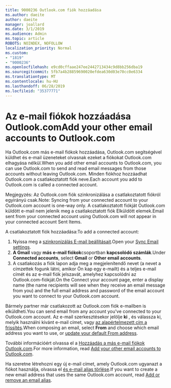 ```yaml
---
title: 9000236 Outlook.com fiók hozzáadása
ms.author: daeite
author: daeite
manager: joallard
ms.date: 3/1/2019
ms.audience: Admin
ms.topic: article
ROBOTS: NOINDEX, NOFOLLOW
localization_priority: Normal
ms.custom:
- "1819"
- "9000236"
ms.openlocfilehash: e9cd0cffaae247ee2442713434c9d8bb256dba19
ms.sourcegitcommit: 5fb7a4b28859690020efdea630d03e70cc0e6334
ms.translationtype: MT
ms.contentlocale: hu-HU
ms.lasthandoff: 06/28/2019
ms.locfileid: "35377771"
---
```

# <a name="add-your-other-email-accounts-to-outlookcom"></a><span data-ttu-id="0c6be-102">Az e-mail fiókok hozzáadása Outlook.com</span><span class="sxs-lookup"><span data-stu-id="0c6be-102">Add your other email accounts to Outlook.com</span></span>

<span data-ttu-id="0c6be-103">Ha Outlook.com más e-mail fiókok hozzáadása, Outlook.com segítségével küldhet és e-mail üzeneteket olvasnak ezeket a fiókokat Outlook.com elhagyása nélkül.</span><span class="sxs-lookup"><span data-stu-id="0c6be-103">When you add other email accounts to Outlook.com, you can use Outlook.com to send and read email messages from those accounts without leaving Outlook.com.</span></span> <span data-ttu-id="0c6be-104">Minden fiókhoz hozzáadhat Outlook.com a csatlakoztatott fiók neve.</span><span class="sxs-lookup"><span data-stu-id="0c6be-104">Each account you add to Outlook.com is called a connected account.</span></span>

<span data-ttu-id="0c6be-105">Megjegyzés: Az Outlook.com fiók szinkronizálása a csatlakoztatott fiókról egyirányú csak.</span><span class="sxs-lookup"><span data-stu-id="0c6be-105">Note: Syncing from your connected account to your Outlook.com account is one-way only.</span></span> <span data-ttu-id="0c6be-106">A csatlakoztatott fiókját Outlook.com küldött e-mail nem jelenik meg a csatlakoztatott fiók Elküldött elemek.</span><span class="sxs-lookup"><span data-stu-id="0c6be-106">Email sent from your connected account using Outlook.com will not appear in your connected account Sent Items.</span></span>

<span data-ttu-id="0c6be-107">A csatlakoztatott fiók hozzáadása:</span><span class="sxs-lookup"><span data-stu-id="0c6be-107">To add a connected account:</span></span>

1. <span data-ttu-id="0c6be-108">Nyissa meg a [szinkronizálás E-mail beállításait](https://go.microsoft.com/fwlink/?linkid=875264).</span><span class="sxs-lookup"><span data-stu-id="0c6be-108">Open your [Sync Email settings](https://go.microsoft.com/fwlink/?linkid=875264).</span></span>
2. <span data-ttu-id="0c6be-109">**A Gmail** vagy **más e-mail fiókok**csoportban **kapcsolódó számlák**.</span><span class="sxs-lookup"><span data-stu-id="0c6be-109">Under **Connected accounts**, select **Gmail** or **Other email accounts**.</span></span>
3. <span data-ttu-id="0c6be-110">A csatlakozás a fiók lapon adja meg a megjelenítendő nevet (a nevet a címzettek fogunk látni, amikor Ön kap egy e-mailt) és a teljes e-mail címét és az e-mail fiók jelszavát, amelyhez kapcsolódni az Outlook.com-fiókját.</span><span class="sxs-lookup"><span data-stu-id="0c6be-110">On the Connect your account page, enter a display name (the name recipients will see when they receive an email message from you) and the full email address and password of the email account you want to connect to your Outlook.com account.</span></span>

<span data-ttu-id="0c6be-111">Bármely partner már csatlakozott az Outlook.com fiók e-mailben is elküldheti.</span><span class="sxs-lookup"><span data-stu-id="0c6be-111">You can send email from any account you've connected to your Outlook.com account.</span></span> <span data-ttu-id="0c6be-112">Az e-mail szerkesztésekor jelölje **ki** , és válassza ki, melyik használni kívánt e-mail címet, vagy [az alapértelmezett cím a frissítés](https://go.microsoft.com/fwlink/?linkid=875264).</span><span class="sxs-lookup"><span data-stu-id="0c6be-112">When composing an email, select **From** and choose which email address you want to use, or [update your default From address](https://go.microsoft.com/fwlink/?linkid=875264).</span></span>

<span data-ttu-id="0c6be-113">További információért olvassa el a [Hozzáadás a más e-mail fiókok Outlook.com](https://support.office.com/article/c5224df4-5885-4e79-91ba-523aa743f0ba).</span><span class="sxs-lookup"><span data-stu-id="0c6be-113">For more information, read [Add your other email accounts to Outlook.com](https://support.office.com/article/c5224df4-5885-4e79-91ba-523aa743f0ba).</span></span>

<span data-ttu-id="0c6be-114">Ha szeretne létrehozni egy új e-mail címet, amely Outlook.com ugyanazt a fiókot használja, olvassa el [és e-mail alias törlése](https://support.office.com/article/459b1989-356d-40fa-a689-8f285b13f1f2).</span><span class="sxs-lookup"><span data-stu-id="0c6be-114">If you want to create a new email address that uses the same Outlook.com account, read [Add or remove an email alias](https://support.office.com/article/459b1989-356d-40fa-a689-8f285b13f1f2).</span></span>